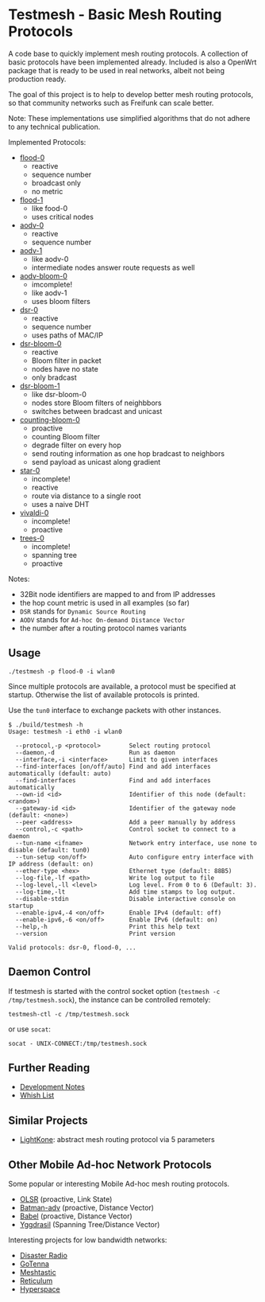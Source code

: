 # Testmesh - Basic Mesh Routing Protocols

A code base to quickly implement mesh routing protocols. A collection of basic protocols have been implemented already.
Included is also a OpenWrt package that is ready to be used in real networks, albeit not being production ready.

The goal of this project is to help to develop better mesh routing protocols, so that community networks such as Freifunk can scale better.

Note: These implementations use simplified algorithms that do not adhere to any technical publication.

Implemented Protocols:

- [flood-0](src/flood-0/)
  - reactive
  - sequence number
  - broadcast only
  - no metric
- [flood-1](src/flood-1/)
  - like food-0
  - uses critical nodes
- [aodv-0](src/aodv-0/)
  - reactive
  - sequence number
- [aodv-1](src/aodv-1/)
  - like aodv-0
  - intermediate nodes answer route requests as well
- [aodv-bloom-0](src/aodv-bloom-0/)
  - imcomplete!
  - like aodv-1
  - uses bloom filters
- [dsr-0](src/dsr-0/)
  - reactive
  - sequence number
  - uses paths of MAC/IP
- [dsr-bloom-0](src/dsr-bloom-0/)
  - reactive
  - Bloom filter in packet
  - nodes have no state
  - only bradcast
- [dsr-bloom-1](src/dsr-bloom-1/)
  - like dsr-bloom-0
  - nodes store Bloom filters of neighbbors
  - switches between bradcast and unicast
- [counting-bloom-0](src/counting-bloom-0/)
  - proactive
  - counting Bloom filter
  - degrade filter on every hop
  - send routing information as one hop bradcast to neighbors
  - send payload as unicast along gradient
- [star-0](src/star-0/)
  - incomplete!
  - reactive
  - route via distance to a single root
  - uses a naive DHT
- [vivaldi-0](src/vivaldi-0/)
  - incomplete!
  - proactive
- [trees-0](src/streets-0/)
  - incomplete!
  - spanning tree
  - proactive

Notes:
 - 32Bit node identifiers are mapped to and from IP addresses
 - the hop count metric is used in all examples (so far)
 - `DSR` stands for `Dynamic Source Routing`
 - `AODV` stands for `Ad-hoc On-demand Distance Vector`
 - the number after a routing protocol names variants

## Usage

```
./testmesh -p flood-0 -i wlan0
```

Since multiple protocols are available, a protocol must be specified at startup.
Otherwise the list of available protocols is printed.

Use the `tun0` interface to exchange packets with other instances.

```
$ ./build/testmesh -h
Usage: testmesh -i eth0 -i wlan0

  --protocol,-p <protocol>        Select routing protocol
  --daemon,-d                     Run as daemon
  --interface,-i <interface>      Limit to given interfaces
  --find-interfaces [on/off/auto] Find and add interfaces automatically (default: auto)
  --find-interfaces               Find and add interfaces automatically
  --own-id <id>                   Identifier of this node (default: <random>)
  --gateway-id <id>               Identifier of the gateway node (default: <none>)
  --peer <address>                Add a peer manually by address
  --control,-c <path>             Control socket to connect to a daemon
  --tun-name <ifname>             Network entry interface, use none to disable (default: tun0)
  --tun-setup <on/off>            Auto configure entry interface with IP address (default: on)
  --ether-type <hex>              Ethernet type (default: 88B5)
  --log-file,-lf <path>           Write log output to file
  --log-level,-ll <level>         Log level. From 0 to 6 (Default: 3).
  --log-time,-lt                  Add time stamps to log output.
  --disable-stdin                 Disable interactive console on startup
  --enable-ipv4,-4 <on/off>       Enable IPv4 (default: off)
  --enable-ipv6,-6 <on/off>       Enable IPv6 (default: on)
  --help,-h                       Print this help text
  --version                       Print version

Valid protocols: dsr-0, flood-0, ...
```

## Daemon Control

If testmesh is started with the control socket option (`testmesh -c /tmp/testmesh.sock`), the instance can be controlled remotely:

```
testmesh-ctl -c /tmp/testmesh.sock
```

or use `socat`:

```
socat - UNIX-CONNECT:/tmp/testmesh.sock
```

## Further Reading

* [Development Notes](docs/notes.md)
* [Whish List](docs/whishes.md)

## Similar Projects

* [LightKone](https://www.lightkone.eu): abstract mesh routing protocol via 5 parameters

## Other Mobile Ad-hoc Network Protocols

Some popular or interesting Mobile Ad-hoc mesh routing protocols.

* [OLSR](https://datatracker.ietf.org/doc/html/rfc3626) (proactive, Link State)
* [Batman-adv](https://www.open-mesh.org/projects/batman-adv/wiki/Wiki) (proactive, Distance Vector)
* [Babel](https://www.irif.fr/~jch/software/babel/) (proactive, Distance Vector)
* [Yggdrasil](https://yggdrasil-network.github.io/) (Spanning Tree/Distance Vector)

Interesting projects for low bandwidth networks:

* [Disaster Radio](https://disaster.radio/)
* [GoTenna](https://gotenna.com/)
* [Meshtastic](https://meshtastic.org/)
* [Reticulum](https://unsigned.io/projects/reticulum/)
* [Hyperspace](https://github.com/kurthildebrand/hyperspace)
